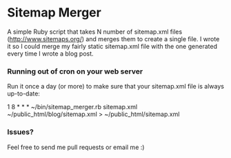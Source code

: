 # Sitemap Merger
A simple Ruby script that takes N number of sitemap.xml files (http://www.sitemaps.org/) and merges them to create a single file. I wrote it so I could merge my fairly static sitemap.xml file with the one generated every time I wrote a blog post.


### Running out of cron on your web server
Run it once a day (or more) to make sure that your sitemap.xml file is always up-to-date:

1 8 * * * ~/bin/sitemap_merger.rb sitemap.xml ~/public_html/blog/sitemap.xml > ~/public_html/sitemap.xml

### Issues?
Feel free to send me pull requests or email me :)
